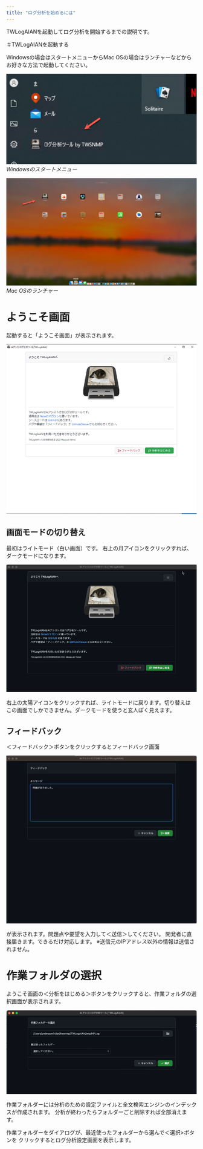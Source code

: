 ```yaml
---
title: "ログ分析を始めるには"
---
```


TWLogAIANを起動してログ分析を開始するまでの説明です。

＃TWLogAIANを起動する

Windowsの場合はスタートメニューからMac OSの場合はランチャーなどからお好きな方法で起動してください。

![](/images/books/twlogaian-manual/2022-05-22_09-08-09.png)
*Windowsのスタートメニュー*

![](/images/books/twlogaian-manual/2022-05-22_09-06-38.png)
*Mac OSのランチャー*



# ようこそ画面

起動すると「ようこそ画面」が表示されます。

![](/images/books/twlogaian-manual/2022-05-22_08-57-42.png)

## 画面モードの切り替え

最初はライトモード（白い画面）です。
右上の月アイコンをクリックすれば、ダークモードになります。

![](/images/books/twlogaian-manual/2022-05-22_08-59-20.png)


右上の太陽アイコンをクリックすれば、ライトモードに戻ります。切り替えは
この画面でしかできません。ダークモードを使うと玄人ぽく見えます。

## フィードバック

＜フィードバック＞ボタンをクリックするとフィードバック画面

![](/images/books/twlogaian-manual/2022-05-22_09-14-32.png)

が表示されます。問題点や要望を入力して＜送信＞してください。
開発者に直接届きます。できるだけ対応します。
※送信元のIPアドレス以外の情報は送信されません。


# 作業フォルダの選択

ようこそ画面の＜分析をはじめる＞ボタンをクリックすると、作業フォルダの選択画面が表示されます。

![](/images/books/twlogaian-manual/2022-05-22_09-30-12.png)


作業フォルダーには分析のための設定ファイルと全文検索エンジンのインデックスが作成されます。
分析が終わったらフォルダーごと削除すれば全部消えます。

作業フォルダーをダイアログが、最近使ったフォルダーから選んで＜選択>ボタンを
クリックするとログ分析設定画面を表示します。

